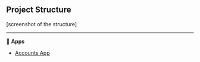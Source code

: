 ## Project Structure
[screenshot of the structure]

---

📌 **Apps**

- [Accounts App](docs/accounts_app.md)
